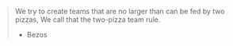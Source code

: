 > We try to create teams that are no larger than can be fed by two pizzas, We call that the two-pizza team rule.
> - Bezos
